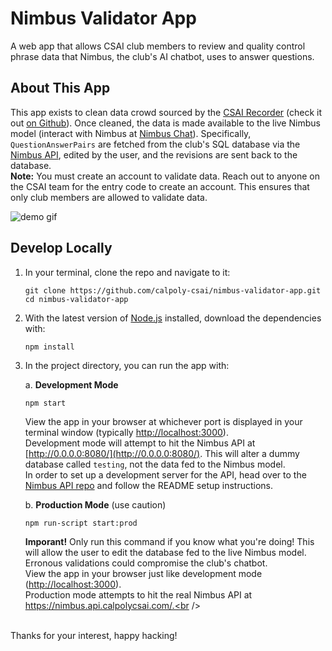 # Nimbus Validator App

A web app that allows CSAI club members to review and quality control phrase data that Nimbus, the club's AI chatbot, uses to answer questions.

## About This App
This app exists to clean data crowd sourced by the [CSAI Recorder](https://www.csai.app/) (check it out [on Github](https://github.com/calpoly-csai/csai-recorder)). Once cleaned, the data is made available to the live Nimbus model (interact with Nimbus at [Nimbus Chat](https://nimbus.calpolycsai.com/)). Specifically, `QuestionAnswerPairs` are fetched from the club's SQL database via the [Nimbus API](https://github.com/calpoly-csai/api), edited by the user, and the revisions are sent back to the database.<br />
**Note:** You must create an account to validate data. Reach out to anyone on the CSAI team for the entry code to create an account. This ensures that only club members are allowed to validate data.

![demo gif](https://media.giphy.com/media/SX171AZcWmm7DiyT83/giphy.gif)

## Develop Locally

1. In your terminal, clone the repo and navigate to it:
    ```
    git clone https://github.com/calpoly-csai/nimbus-validator-app.git
    cd nimbus-validator-app
    ```

2. With the latest version of [Node.js](https://nodejs.org/en/) installed, download the dependencies with:
    ```
    npm install
    ```

3. In the project directory, you can run the app with:

    a. **Development Mode**
    ```
    npm start
    ```

    View the app in your browser at whichever port is displayed in your terminal window (typically [http://localhost:3000](http://localhost:3000)).<br />
    Development mode will attempt to hit the Nimbus API at [http://0.0.0.0:8080/](http://0.0.0.0:8080/). This will alter a dummy database called `testing`, not the data fed to the Nimbus model.<br />
    In order to set up a development server for the API, head over to the [Nimbus API repo](https://github.com/calpoly-csai/api) and follow the README setup instructions.

    b. **Production Mode** (use caution)
    ```
    npm run-script start:prod
    ```
    **Imporant!** Only run this command if you know what you're doing! This will allow the user to edit the database fed to the live Nimbus model. Erronous validations could compromise the club's chatbot.<br />
    View the app in your browser just like development mode ([http://localhost:3000](http://localhost:3000)).<br />
    Production mode attempts to hit the real Nimbus API at https://nimbus.api.calpolycsai.com/.<br />
    

<br />
Thanks for your interest, happy hacking!
